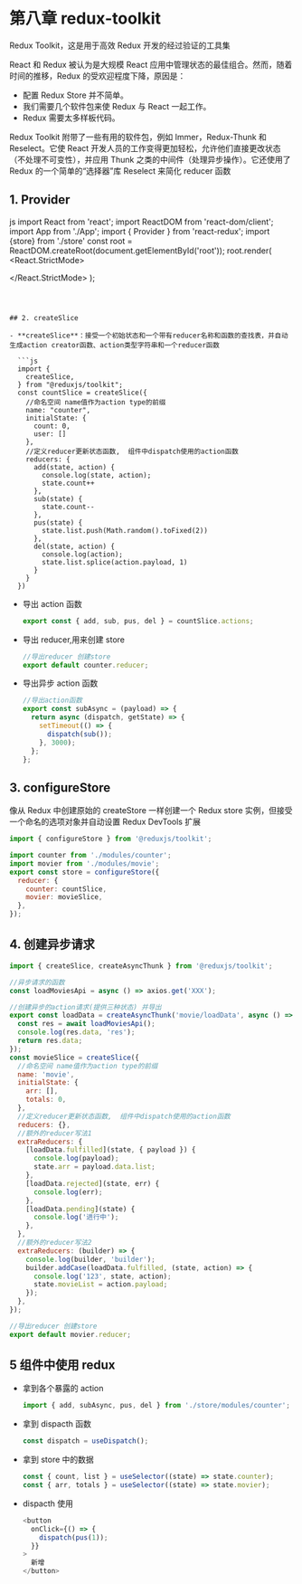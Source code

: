 # 第八章 redux-toolkit

Redux Toolkit，这是用于高效 Redux 开发的经过验证的工具集

React 和 Redux 被认为是大规模 React 应用中管理状态的最佳组合。然而，随着时间的推移，Redux 的受欢迎程度下降，原因是：

- 配置 Redux Store 并不简单。
- 我们需要几个软件包来使 Redux 与 React 一起工作。
- Redux 需要太多样板代码。

Redux Toolkit 附带了一些有用的软件包，例如 Immer，Redux-Thunk 和 Reselect。它使 React 开发人员的工作变得更加轻松，允许他们直接更改状态（不处理不可变性），并应用 Thunk 之类的中间件（处理异步操作）。它还使用了 Redux 的一个简单的“选择器”库 Reselect 来简化 reducer 函数

## 1. Provider

js
import React from 'react';
import ReactDOM from 'react-dom/client';
import App from './App';
import { Provider } from 'react-redux';
import {store} from './store'
const root = ReactDOM.createRoot(document.getElementById('root'));
root.render(
<React.StrictMode>
<Provider store={store}>
<App />
</Provider>

</React.StrictMode>
);

````



## 2. createSlice

- **createSlice**：接受一个初始状态和一个带有reducer名称和函数的查找表，并自动生成action creator函数、action类型字符串和一个reducer函数

  ```js
  import {
    createSlice,
  } from "@reduxjs/toolkit";
  const countSlice = createSlice({
    //命名空间 name值作为action type的前缀
    name: "counter",
    initialState: {
      count: 0,
      user: []
    },
    //定义reducer更新状态函数,  组件中dispatch使用的action函数
    reducers: {
      add(state, action) {
        console.log(state, action);
        state.count++
      },
      sub(state) {
        state.count--
      },
      pus(state) {
        state.list.push(Math.random().toFixed(2))
      },
      del(state, action) {
        console.log(action);
        state.list.splice(action.payload, 1)
      }
    }
  })
````

- 导出 action 函数

  ```js
  export const { add, sub, pus, del } = countSlice.actions;
  ```

- 导出 reducer,用来创建 store

  ```js
  //导出reducer 创建store
  export default counter.reducer;
  ```

- 导出异步 action 函数

  ```js
  //导出action函数
  export const subAsync = (payload) => {
    return async (dispatch, getState) => {
      setTimeout(() => {
        dispatch(sub());
      }, 3000);
    };
  };
  ```

## 3. configureStore

像从 Redux 中创建原始的 createStore 一样创建一个 Redux store 实例，但接受一个命名的选项对象并自动设置 Redux DevTools 扩展

```js
import { configureStore } from '@reduxjs/toolkit';

import counter from './modules/counter';
import movier from './modules/movie';
export const store = configureStore({
  reducer: {
    counter: countSlice,
    movier: movieSlice,
  },
});
```

## 4. 创建异步请求

```js
import { createSlice, createAsyncThunk } from '@reduxjs/toolkit';

//异步请求的函数
const loadMoviesApi = async () => axios.get('XXX');

//创建异步的action请求(提供三种状态) 并导出
export const loadData = createAsyncThunk('movie/loadData', async () => {
  const res = await loadMoviesApi();
  console.log(res.data, 'res');
  return res.data;
});
const movieSlice = createSlice({
  //命名空间 name值作为action type的前缀
  name: 'movie',
  initialState: {
    arr: [],
    totals: 0,
  },
  //定义reducer更新状态函数,  组件中dispatch使用的action函数
  reducers: {},
  //额外的reducer写法1
  extraReducers: {
    [loadData.fulfilled](state, { payload }) {
      console.log(payload);
      state.arr = payload.data.list;
    },
    [loadData.rejected](state, err) {
      console.log(err);
    },
    [loadData.pending](state) {
      console.log('进行中');
    },
  },
  //额外的reducer写法2
  extraReducers: (builder) => {
    console.log(builder, 'builder');
    builder.addCase(loadData.fulfilled, (state, action) => {
      console.log('123', state, action);
      state.movieList = action.payload;
    });
  },
});

//导出reducer 创建store
export default movier.reducer;
```

## 5 组件中使用 redux

- 拿到各个暴露的 action

  ```js
  import { add, subAsync, pus, del } from './store/modules/counter';
  ```

- 拿到 dispacth 函数

  ```js
  const dispatch = useDispatch();
  ```

- 拿到 store 中的数据

  ```js
  const { count, list } = useSelector((state) => state.counter);
  const { arr, totals } = useSelector((state) => state.movier);
  ```

- dispacth 使用

  ```js
  <button
    onClick={() => {
      dispatch(pus(1));
    }}
  >
    新增
  </button>
  ```
